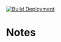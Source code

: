 [![Build Deployment](https://github.com/kavinkumar999/archive-notes/actions/workflows/deploy.yml/badge.svg)](https://github.com/kavinkumar999/archive-notes/actions/workflows/deploy.yml)


# Notes
